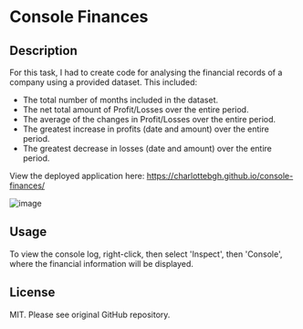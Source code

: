 # Console Finances
## Description
For this task, I had to create code for analysing the financial records of a company using a provided dataset. 
This included: 
* The total number of months included in the dataset.
* The net total amount of Profit/Losses over the entire period.
* The average of the changes in Profit/Losses over the entire period.
* The greatest increase in profits (date and amount) over the entire period.
* The greatest decrease in losses (date and amount) over the entire period.

View the deployed application here: https://charlottebgh.github.io/console-finances/

![image](https://github.com/CharlotteBGH/console-finances/assets/99615123/a518ba84-0641-4235-9a42-8d2743934662)


## Usage
To view the console log, right-click, then select 'Inspect', then 'Console', where the financial information will be displayed. 
## License
MIT. Please see original GitHub repository. 
